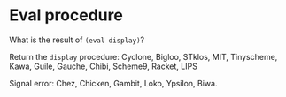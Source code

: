 # Eval procedure

What is the result of `(eval display)`?

Return the `display` procedure:
Cyclone, Bigloo, STklos, MIT, Tinyscheme, Kawa, Guile, Gauche, Chibi, Scheme9, Racket, LIPS

Signal error:
Chez, Chicken, Gambit, Loko, Ypsilon, Biwa.
